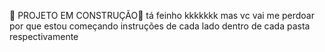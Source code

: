 🍇 PROJETO EM CONSTRUÇÃO🍍
tá feinho kkkkkkk mas vc vai me perdoar por que estou começando 
instruções de cada lado dentro de cada pasta respectivamente
